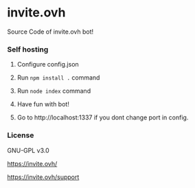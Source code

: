 # invite.ovh

Source Code of invite.ovh bot!

### Self hosting

1. Configure config.json

2. Run `npm install .` command

3. Run `node index` command

4. Have fun with bot!

5. Go to http://localhost:1337 if you dont change port in config.

### License

GNU-GPL v3.0


https://invite.ovh/

https://invite.ovh/support
